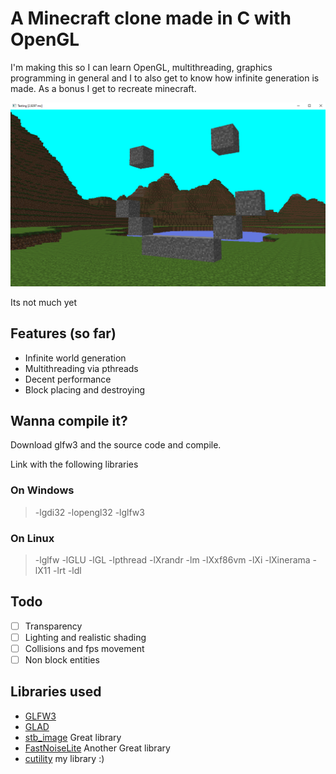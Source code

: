 
# A Minecraft clone made in C with OpenGL

I'm making this so I can learn OpenGL, multithreading, graphics programming in general and I to also get to know how infinite generation is made.
As a bonus I get to recreate minecraft. 

![Sample Image](images/world_gen.PNG)

Its not much yet 

## Features (so far)

 -  Infinite world generation
 -  Multithreading via pthreads 
 -  Decent performance
 -  Block placing and destroying

## Wanna compile it?
   Download glfw3 and the source code and compile.

   Link with the following libraries
   ### On Windows
   > -lgdi32 -lopengl32 -lglfw3 
   ### On Linux
   > -lglfw -lGLU -lGL -lpthread -lXrandr -lm -lXxf86vm -lXi -lXinerama -lX11 -lrt -ldl 


## Todo
   - [ ] Transparency
   - [ ] Lighting and realistic shading
   - [ ] Collisions and fps movement
   - [ ] Non block entities 

## Libraries used

 - [GLFW3](https://www.glfw.org/)
 - [GLAD](https://glad.dav1d.de/)
 - [stb_image](https://github.com/nothings/stb) Great library
 - [FastNoiseLite](https://github.com/Auburn/FastNoiseLite/blob/master/README.md) Another Great library
 - [cutility](https://github.com/AlexGoodlife/C-utility) my library :)
